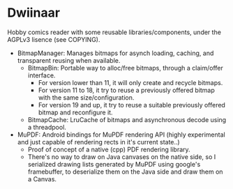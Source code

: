 Dwiinaar
========

Hobby comics reader with some reusable libraries/components, under the AGPLv3 lisence (see COPYING).
  * BitmapManager: Manages bitmaps for asynch loading, caching, and transparent reusing when available.
    * BitmapBin: Portable way to alloc/free bitmaps, through a claim/offer interface.
      * For version lower than 11, it will only create and recycle bitmaps.
      * For version 11 to 18, it try to reuse a previously offered bitmap with the same size/configuration.
      * For version 19 and up, it try to reuse a suitable previously offered bitmap and reconfigure it.
    * BitmapCache: LruCache of bitmaps and asynchronous decode using a threadpool.
  * MuPDF: Android bindings for MuPDF rendering API (highly experimental and just capable of rendering rects in it's current state..)
    * Proof of concept of a native (cpp) PDF rendering library.
    * There's no way to draw on Java canvases on the native side, so I serialized drawing lists generated by MuPDF using google's framebuffer, to deserialize them on the Java side and draw them on a Canvas.
